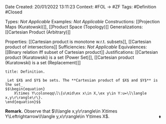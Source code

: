 <br />
<br />

Date Created: 20/01/2022 13:11:23
Context: #FOL $\to$ #ZF
Tags: #Definition #Closed

Types: _Not Applicable_
Examples: _Not Applicable_ 
Constructions: [[Projection Maps (Kuratowski)]], [[Product Space (Topology)]]
Generalizations: [[Cartesian Product (Arbitrary)]]

Properties: [[Cartesian product is monotone w.r.t. subsets]], [[Cartesian product of intersections]]
Sufficiencies: _Not Applicable_
Equivalences: [[Binary relation iff subset of Cartesian product]]
Justifications: [[Cartesian product (Kuratowski) is a set (Power Set)]], [[Cartesian product (Kuratowski) is a set (Replacement)]]

``` ad-Definition
title: Definition.

_Let $X$ and $Y$ be sets. The **Cartesian product of $X$ and $Y$** is the set_
$$\begin{equation}
    X\times Y\coloneqq\l\{u\mid\ex x\in X,\ex y\in Y:u=\l\langle x,y\r\rangle\r\}.
\end{equation}$$

```

**Remark.** Observe that $\l\langle x,y\r\rangle\in X\times Y\Leftrightarrow\l\langle y,x\r\rangle\in Y\times X$.<span style="float:right;">$\blacklozenge$</span>
